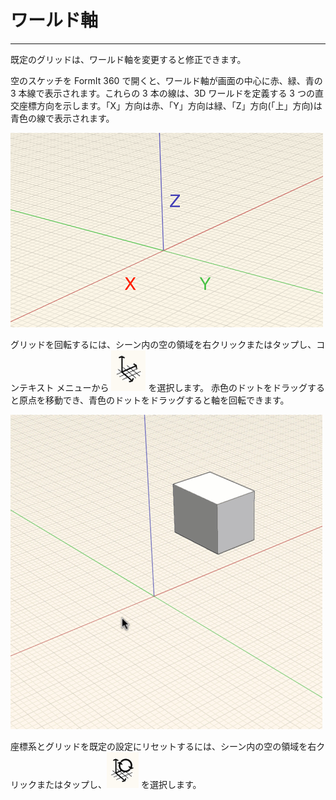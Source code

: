 

# ワールド軸

---

既定のグリッドは、ワールド軸を変更すると修正できます。

空のスケッチを FormIt 360 で開くと、ワールド軸が画面の中心に赤、緑、青の 3 本線で表示されます。これらの 3 本の線は、3D ワールドを定義する 3 つの直交座標方向を示します。「X」方向は赤、「Y」方向は緑、「Z」方向(「上」方向)は青色の線で表示されます。

![](Images/GUID-2071F7B8-9E72-46C8-B37A-5D823E17515B-low.png)

グリッドを回転するには、シーン内の空の領域を右クリックまたはタップし、コンテキスト メニューから ![](Images/GUID-D035D02F-480D-44A2-AE80-4B4FBF3A6117-low.png) を選択します。 赤色のドットをドラッグすると原点を移動でき、青色のドットをドラッグすると軸を回転できます。

![](Images/GUID-35918BD8-0867-423B-A6E6-A4960F6D6DD8-low.gif)

座標系とグリッドを既定の設定にリセットするには、シーン内の空の領域を右クリックまたはタップし、![](Images/GUID-EB26F44B-70B2-404A-8A7C-57D094D888C3-low.png) を選択します。

